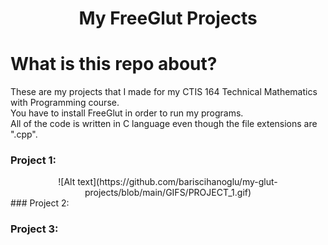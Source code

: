 <h1 align='center'>My FreeGlut Projects</h1>

# What is this repo about?
  These are my projects that I made for my CTIS 164 Technical Mathematics with Programming course. <br>
  You have to install FreeGlut in order to run my programs. <br>
  All of the code is written in C language even though the file extensions are ".cpp".

### Project 1:
  <div align='center'>![Alt text](https://github.com/bariscihanoglu/my-glut-projects/blob/main/GIFS/PROJECT_1.gif)</div>
### Project 2:

### Project 3:
